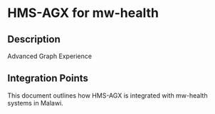 # HMS-AGX for mw-health

## Description

Advanced Graph Experience

## Integration Points

This document outlines how HMS-AGX is integrated with mw-health systems in Malawi.
